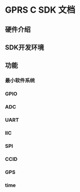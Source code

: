 # GPRS C SDK 文档

## 硬件介绍

## SDK开发环境

## 功能

### 最小软件系统
### GPIO
### ADC
### UART
### IIC
### SPI
### CCID
### GPS
### time

